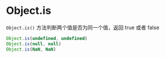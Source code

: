 # Object.is
`Object.is()` 方法判断两个值是否为同一个值，返回 true 或者 false

```js
Object.is(undefined, undefined)
Object.is(null, null)
Object.is(NaN, NaN)
```